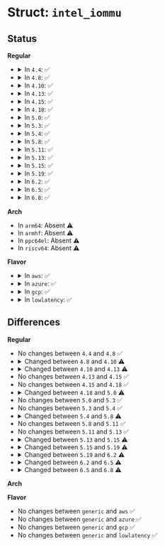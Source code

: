 # Struct: <code>intel_iommu</code>

## Status
<b>Regular</b>
<ul>
<li>
<details>
<summary>In <code>4.4</code>: ✅</summary>

```c
struct intel_iommu {
    void *reg;
    u64 reg_phys;
    u64 reg_size;
    u64 cap;
    u64 ecap;
    u32 gcmd;
    raw_spinlock_t register_lock;
    int seq_id;
    int agaw;
    int msagaw;
    unsigned int irq;
    unsigned int pr_irq;
    u16 segment;
    unsigned char name[13];
    long unsigned int *domain_ids;
    struct dmar_domain ***domains;
    spinlock_t lock;
    struct root_entry *root_entry;
    struct iommu_flush flush;
    struct pasid_entry *pasid_table;
    struct pasid_state_entry *pasid_state_table;
    struct page_req_dsc *prq;
    unsigned char prq_name[16];
    struct idr pasid_idr;
    struct q_inval *qi;
    u32 *iommu_state;
    struct ir_table *ir_table;
    struct irq_domain *ir_domain;
    struct irq_domain *ir_msi_domain;
    struct device *iommu_dev;
    int node;
    u32 flags;
};
```
</details>
</li>
<li>
<details>
<summary>In <code>4.8</code>: ✅</summary>

```c
struct intel_iommu {
    void *reg;
    u64 reg_phys;
    u64 reg_size;
    u64 cap;
    u64 ecap;
    u32 gcmd;
    raw_spinlock_t register_lock;
    int seq_id;
    int agaw;
    int msagaw;
    unsigned int irq;
    unsigned int pr_irq;
    u16 segment;
    unsigned char name[13];
    long unsigned int *domain_ids;
    struct dmar_domain ***domains;
    spinlock_t lock;
    struct root_entry *root_entry;
    struct iommu_flush flush;
    struct pasid_entry *pasid_table;
    struct pasid_state_entry *pasid_state_table;
    struct page_req_dsc *prq;
    unsigned char prq_name[16];
    struct idr pasid_idr;
    struct q_inval *qi;
    u32 *iommu_state;
    struct ir_table *ir_table;
    struct irq_domain *ir_domain;
    struct irq_domain *ir_msi_domain;
    struct device *iommu_dev;
    int node;
    u32 flags;
};
```
</details>
</li>
<li>
<details>
<summary>In <code>4.10</code>: ✅</summary>

```c
struct intel_iommu {
    void *reg;
    u64 reg_phys;
    u64 reg_size;
    u64 cap;
    u64 ecap;
    u32 gcmd;
    raw_spinlock_t register_lock;
    int seq_id;
    int agaw;
    int msagaw;
    unsigned int irq;
    unsigned int pr_irq;
    u16 segment;
    unsigned char name[13];
    long unsigned int *domain_ids;
    struct dmar_domain ***domains;
    spinlock_t lock;
    struct root_entry *root_entry;
    struct iommu_flush flush;
    struct pasid_entry *pasid_table;
    struct pasid_state_entry *pasid_state_table;
    struct page_req_dsc *prq;
    unsigned char prq_name[16];
    struct idr pasid_idr;
    u32 pasid_max;
    struct q_inval *qi;
    u32 *iommu_state;
    struct ir_table *ir_table;
    struct irq_domain *ir_domain;
    struct irq_domain *ir_msi_domain;
    struct device *iommu_dev;
    int node;
    u32 flags;
};
```
</details>
</li>
<li>
<details>
<summary>In <code>4.13</code>: ✅</summary>

```c
struct intel_iommu {
    void *reg;
    u64 reg_phys;
    u64 reg_size;
    u64 cap;
    u64 ecap;
    u32 gcmd;
    raw_spinlock_t register_lock;
    int seq_id;
    int agaw;
    int msagaw;
    unsigned int irq;
    unsigned int pr_irq;
    u16 segment;
    unsigned char name[13];
    long unsigned int *domain_ids;
    struct dmar_domain ***domains;
    spinlock_t lock;
    struct root_entry *root_entry;
    struct iommu_flush flush;
    struct pasid_entry *pasid_table;
    struct pasid_state_entry *pasid_state_table;
    struct page_req_dsc *prq;
    unsigned char prq_name[16];
    struct idr pasid_idr;
    u32 pasid_max;
    struct q_inval *qi;
    u32 *iommu_state;
    struct ir_table *ir_table;
    struct irq_domain *ir_domain;
    struct irq_domain *ir_msi_domain;
    struct iommu_device iommu;
    int node;
    u32 flags;
};
```
</details>
</li>
<li>
<details>
<summary>In <code>4.15</code>: ✅</summary>

```c
struct intel_iommu {
    void *reg;
    u64 reg_phys;
    u64 reg_size;
    u64 cap;
    u64 ecap;
    u32 gcmd;
    raw_spinlock_t register_lock;
    int seq_id;
    int agaw;
    int msagaw;
    unsigned int irq;
    unsigned int pr_irq;
    u16 segment;
    unsigned char name[13];
    long unsigned int *domain_ids;
    struct dmar_domain ***domains;
    spinlock_t lock;
    struct root_entry *root_entry;
    struct iommu_flush flush;
    struct pasid_entry *pasid_table;
    struct pasid_state_entry *pasid_state_table;
    struct page_req_dsc *prq;
    unsigned char prq_name[16];
    struct idr pasid_idr;
    u32 pasid_max;
    struct q_inval *qi;
    u32 *iommu_state;
    struct ir_table *ir_table;
    struct irq_domain *ir_domain;
    struct irq_domain *ir_msi_domain;
    struct iommu_device iommu;
    int node;
    u32 flags;
};
```
</details>
</li>
<li>
<details>
<summary>In <code>4.18</code>: ✅</summary>

```c
struct intel_iommu {
    void *reg;
    u64 reg_phys;
    u64 reg_size;
    u64 cap;
    u64 ecap;
    u32 gcmd;
    raw_spinlock_t register_lock;
    int seq_id;
    int agaw;
    int msagaw;
    unsigned int irq;
    unsigned int pr_irq;
    u16 segment;
    unsigned char name[13];
    long unsigned int *domain_ids;
    struct dmar_domain ***domains;
    spinlock_t lock;
    struct root_entry *root_entry;
    struct iommu_flush flush;
    struct pasid_entry *pasid_table;
    struct pasid_state_entry *pasid_state_table;
    struct page_req_dsc *prq;
    unsigned char prq_name[16];
    struct idr pasid_idr;
    u32 pasid_max;
    struct q_inval *qi;
    u32 *iommu_state;
    struct ir_table *ir_table;
    struct irq_domain *ir_domain;
    struct irq_domain *ir_msi_domain;
    struct iommu_device iommu;
    int node;
    u32 flags;
};
```
</details>
</li>
<li>
<details>
<summary>In <code>5.0</code>: ✅</summary>

```c
struct intel_iommu {
    void *reg;
    u64 reg_phys;
    u64 reg_size;
    u64 cap;
    u64 ecap;
    u32 gcmd;
    raw_spinlock_t register_lock;
    int seq_id;
    int agaw;
    int msagaw;
    unsigned int irq;
    unsigned int pr_irq;
    u16 segment;
    unsigned char name[13];
    long unsigned int *domain_ids;
    struct dmar_domain ***domains;
    spinlock_t lock;
    struct root_entry *root_entry;
    struct iommu_flush flush;
    struct page_req_dsc *prq;
    unsigned char prq_name[16];
    struct q_inval *qi;
    u32 *iommu_state;
    struct ir_table *ir_table;
    struct irq_domain *ir_domain;
    struct irq_domain *ir_msi_domain;
    struct iommu_device iommu;
    int node;
    u32 flags;
};
```
</details>
</li>
<li>
<details>
<summary>In <code>5.3</code>: ✅</summary>

```c
struct intel_iommu {
    void *reg;
    u64 reg_phys;
    u64 reg_size;
    u64 cap;
    u64 ecap;
    u32 gcmd;
    raw_spinlock_t register_lock;
    int seq_id;
    int agaw;
    int msagaw;
    unsigned int irq;
    unsigned int pr_irq;
    u16 segment;
    unsigned char name[13];
    long unsigned int *domain_ids;
    struct dmar_domain ***domains;
    spinlock_t lock;
    struct root_entry *root_entry;
    struct iommu_flush flush;
    struct page_req_dsc *prq;
    unsigned char prq_name[16];
    struct q_inval *qi;
    u32 *iommu_state;
    struct ir_table *ir_table;
    struct irq_domain *ir_domain;
    struct irq_domain *ir_msi_domain;
    struct iommu_device iommu;
    int node;
    u32 flags;
};
```
</details>
</li>
<li>
<details>
<summary>In <code>5.4</code>: ✅</summary>

```c
struct intel_iommu {
    void *reg;
    u64 reg_phys;
    u64 reg_size;
    u64 cap;
    u64 ecap;
    u32 gcmd;
    raw_spinlock_t register_lock;
    int seq_id;
    int agaw;
    int msagaw;
    unsigned int irq;
    unsigned int pr_irq;
    u16 segment;
    unsigned char name[13];
    long unsigned int *domain_ids;
    struct dmar_domain ***domains;
    spinlock_t lock;
    struct root_entry *root_entry;
    struct iommu_flush flush;
    struct page_req_dsc *prq;
    unsigned char prq_name[16];
    struct q_inval *qi;
    u32 *iommu_state;
    struct ir_table *ir_table;
    struct irq_domain *ir_domain;
    struct irq_domain *ir_msi_domain;
    struct iommu_device iommu;
    int node;
    u32 flags;
};
```
</details>
</li>
<li>
<details>
<summary>In <code>5.8</code>: ✅</summary>

```c
struct intel_iommu {
    void *reg;
    u64 reg_phys;
    u64 reg_size;
    u64 cap;
    u64 ecap;
    u64 vccap;
    u32 gcmd;
    raw_spinlock_t register_lock;
    int seq_id;
    int agaw;
    int msagaw;
    unsigned int irq;
    unsigned int pr_irq;
    u16 segment;
    unsigned char name[13];
    long unsigned int *domain_ids;
    struct dmar_domain ***domains;
    spinlock_t lock;
    struct root_entry *root_entry;
    struct iommu_flush flush;
    struct page_req_dsc *prq;
    unsigned char prq_name[16];
    struct completion prq_complete;
    struct ioasid_allocator_ops pasid_allocator;
    struct q_inval *qi;
    u32 *iommu_state;
    struct ir_table *ir_table;
    struct irq_domain *ir_domain;
    struct irq_domain *ir_msi_domain;
    struct iommu_device iommu;
    int node;
    u32 flags;
    struct dmar_drhd_unit *drhd;
};
```
</details>
</li>
<li>
<details>
<summary>In <code>5.11</code>: ✅</summary>

```c
struct intel_iommu {
    void *reg;
    u64 reg_phys;
    u64 reg_size;
    u64 cap;
    u64 ecap;
    u64 vccap;
    u32 gcmd;
    raw_spinlock_t register_lock;
    int seq_id;
    int agaw;
    int msagaw;
    unsigned int irq;
    unsigned int pr_irq;
    u16 segment;
    unsigned char name[13];
    long unsigned int *domain_ids;
    struct dmar_domain ***domains;
    spinlock_t lock;
    struct root_entry *root_entry;
    struct iommu_flush flush;
    struct page_req_dsc *prq;
    unsigned char prq_name[16];
    struct completion prq_complete;
    struct ioasid_allocator_ops pasid_allocator;
    struct q_inval *qi;
    u32 *iommu_state;
    struct ir_table *ir_table;
    struct irq_domain *ir_domain;
    struct irq_domain *ir_msi_domain;
    struct iommu_device iommu;
    int node;
    u32 flags;
    struct dmar_drhd_unit *drhd;
};
```
</details>
</li>
<li>
<details>
<summary>In <code>5.13</code>: ✅</summary>

```c
struct intel_iommu {
    void *reg;
    u64 reg_phys;
    u64 reg_size;
    u64 cap;
    u64 ecap;
    u64 vccap;
    u32 gcmd;
    raw_spinlock_t register_lock;
    int seq_id;
    int agaw;
    int msagaw;
    unsigned int irq;
    unsigned int pr_irq;
    u16 segment;
    unsigned char name[13];
    long unsigned int *domain_ids;
    struct dmar_domain ***domains;
    spinlock_t lock;
    struct root_entry *root_entry;
    struct iommu_flush flush;
    struct page_req_dsc *prq;
    unsigned char prq_name[16];
    struct completion prq_complete;
    struct ioasid_allocator_ops pasid_allocator;
    struct q_inval *qi;
    u32 *iommu_state;
    struct ir_table *ir_table;
    struct irq_domain *ir_domain;
    struct irq_domain *ir_msi_domain;
    struct iommu_device iommu;
    int node;
    u32 flags;
    struct dmar_drhd_unit *drhd;
};
```
</details>
</li>
<li>
<details>
<summary>In <code>5.15</code>: ✅</summary>

```c
struct intel_iommu {
    void *reg;
    u64 reg_phys;
    u64 reg_size;
    u64 cap;
    u64 ecap;
    u64 vccap;
    u32 gcmd;
    raw_spinlock_t register_lock;
    int seq_id;
    int agaw;
    int msagaw;
    unsigned int irq;
    unsigned int pr_irq;
    u16 segment;
    unsigned char name[13];
    long unsigned int *domain_ids;
    struct dmar_domain ***domains;
    spinlock_t lock;
    struct root_entry *root_entry;
    struct iommu_flush flush;
    struct page_req_dsc *prq;
    unsigned char prq_name[16];
    struct completion prq_complete;
    struct ioasid_allocator_ops pasid_allocator;
    struct iopf_queue *iopf_queue;
    unsigned char iopfq_name[16];
    struct q_inval *qi;
    u32 *iommu_state;
    struct ir_table *ir_table;
    struct irq_domain *ir_domain;
    struct irq_domain *ir_msi_domain;
    struct iommu_device iommu;
    int node;
    u32 flags;
    struct dmar_drhd_unit *drhd;
    void *perf_statistic;
};
```
</details>
</li>
<li>
<details>
<summary>In <code>5.19</code>: ✅</summary>

```c
struct intel_iommu {
    void *reg;
    u64 reg_phys;
    u64 reg_size;
    u64 cap;
    u64 ecap;
    u64 vccap;
    u32 gcmd;
    raw_spinlock_t register_lock;
    int seq_id;
    int agaw;
    int msagaw;
    unsigned int irq;
    unsigned int pr_irq;
    u16 segment;
    unsigned char name[13];
    long unsigned int *domain_ids;
    spinlock_t lock;
    struct root_entry *root_entry;
    struct iommu_flush flush;
    struct page_req_dsc *prq;
    unsigned char prq_name[16];
    struct completion prq_complete;
    struct ioasid_allocator_ops pasid_allocator;
    struct iopf_queue *iopf_queue;
    unsigned char iopfq_name[16];
    struct q_inval *qi;
    u32 *iommu_state;
    struct ir_table *ir_table;
    struct irq_domain *ir_domain;
    struct irq_domain *ir_msi_domain;
    struct iommu_device iommu;
    int node;
    u32 flags;
    struct dmar_drhd_unit *drhd;
    void *perf_statistic;
};
```
</details>
</li>
<li>
<details>
<summary>In <code>6.2</code>: ✅</summary>

```c
struct intel_iommu {
    void *reg;
    u64 reg_phys;
    u64 reg_size;
    u64 cap;
    u64 ecap;
    u64 vccap;
    u32 gcmd;
    raw_spinlock_t register_lock;
    int seq_id;
    int agaw;
    int msagaw;
    unsigned int irq;
    unsigned int pr_irq;
    u16 segment;
    unsigned char name[13];
    long unsigned int *domain_ids;
    long unsigned int *copied_tables;
    spinlock_t lock;
    struct root_entry *root_entry;
    struct iommu_flush flush;
    struct page_req_dsc *prq;
    unsigned char prq_name[16];
    long unsigned int prq_seq_number;
    struct completion prq_complete;
    struct ioasid_allocator_ops pasid_allocator;
    struct iopf_queue *iopf_queue;
    unsigned char iopfq_name[16];
    struct q_inval *qi;
    u32 *iommu_state;
    struct ir_table *ir_table;
    struct irq_domain *ir_domain;
    struct iommu_device iommu;
    int node;
    u32 flags;
    struct dmar_drhd_unit *drhd;
    void *perf_statistic;
};
```
</details>
</li>
<li>
<details>
<summary>In <code>6.5</code>: ✅</summary>

```c
struct intel_iommu {
    void *reg;
    u64 reg_phys;
    u64 reg_size;
    u64 cap;
    u64 ecap;
    u64 vccap;
    u64 ecmdcap[4];
    u32 gcmd;
    raw_spinlock_t register_lock;
    int seq_id;
    int agaw;
    int msagaw;
    unsigned int irq;
    unsigned int pr_irq;
    unsigned int perf_irq;
    u16 segment;
    unsigned char name[13];
    long unsigned int *domain_ids;
    long unsigned int *copied_tables;
    spinlock_t lock;
    struct root_entry *root_entry;
    struct iommu_flush flush;
    struct page_req_dsc *prq;
    unsigned char prq_name[16];
    long unsigned int prq_seq_number;
    struct completion prq_complete;
    struct iopf_queue *iopf_queue;
    unsigned char iopfq_name[16];
    struct q_inval *qi;
    u32 *iommu_state;
    struct ir_table *ir_table;
    struct irq_domain *ir_domain;
    struct iommu_device iommu;
    int node;
    u32 flags;
    struct dmar_drhd_unit *drhd;
    void *perf_statistic;
    struct iommu_pmu *pmu;
};
```
</details>
</li>
<li>
<details>
<summary>In <code>6.8</code>: ✅</summary>

```c
struct intel_iommu {
    void *reg;
    u64 reg_phys;
    u64 reg_size;
    u64 cap;
    u64 ecap;
    u64 vccap;
    u64 ecmdcap[4];
    u32 gcmd;
    raw_spinlock_t register_lock;
    int seq_id;
    int agaw;
    int msagaw;
    unsigned int irq;
    unsigned int pr_irq;
    unsigned int perf_irq;
    u16 segment;
    unsigned char name[13];
    long unsigned int *domain_ids;
    long unsigned int *copied_tables;
    spinlock_t lock;
    struct root_entry *root_entry;
    struct iommu_flush flush;
    struct page_req_dsc *prq;
    unsigned char prq_name[16];
    long unsigned int prq_seq_number;
    struct completion prq_complete;
    struct iopf_queue *iopf_queue;
    unsigned char iopfq_name[16];
    struct q_inval *qi;
    u32 iommu_state[4];
    struct ir_table *ir_table;
    struct irq_domain *ir_domain;
    struct iommu_device iommu;
    int node;
    u32 flags;
    struct dmar_drhd_unit *drhd;
    void *perf_statistic;
    struct iommu_pmu *pmu;
};
```
</details>
</li>
</ul>
<b>Arch</b>
<ul>
<li>
In <code>arm64</code>: Absent ⚠️
</li>
<li>
In <code>armhf</code>: Absent ⚠️
</li>
<li>
In <code>ppc64el</code>: Absent ⚠️
</li>
<li>
In <code>riscv64</code>: Absent ⚠️
</li>
</ul>
<b>Flavor</b>
<ul>
<li>
<details>
<summary>In <code>aws</code>: ✅</summary>

```c
struct intel_iommu {
    void *reg;
    u64 reg_phys;
    u64 reg_size;
    u64 cap;
    u64 ecap;
    u32 gcmd;
    raw_spinlock_t register_lock;
    int seq_id;
    int agaw;
    int msagaw;
    unsigned int irq;
    unsigned int pr_irq;
    u16 segment;
    unsigned char name[13];
    long unsigned int *domain_ids;
    struct dmar_domain ***domains;
    spinlock_t lock;
    struct root_entry *root_entry;
    struct iommu_flush flush;
    struct page_req_dsc *prq;
    unsigned char prq_name[16];
    struct q_inval *qi;
    u32 *iommu_state;
    struct ir_table *ir_table;
    struct irq_domain *ir_domain;
    struct irq_domain *ir_msi_domain;
    struct iommu_device iommu;
    int node;
    u32 flags;
};
```
</details>
</li>
<li>
<details>
<summary>In <code>azure</code>: ✅</summary>

```c
struct intel_iommu {
    void *reg;
    u64 reg_phys;
    u64 reg_size;
    u64 cap;
    u64 ecap;
    u32 gcmd;
    raw_spinlock_t register_lock;
    int seq_id;
    int agaw;
    int msagaw;
    unsigned int irq;
    unsigned int pr_irq;
    u16 segment;
    unsigned char name[13];
    long unsigned int *domain_ids;
    struct dmar_domain ***domains;
    spinlock_t lock;
    struct root_entry *root_entry;
    struct iommu_flush flush;
    struct page_req_dsc *prq;
    unsigned char prq_name[16];
    struct q_inval *qi;
    u32 *iommu_state;
    struct ir_table *ir_table;
    struct irq_domain *ir_domain;
    struct irq_domain *ir_msi_domain;
    struct iommu_device iommu;
    int node;
    u32 flags;
};
```
</details>
</li>
<li>
<details>
<summary>In <code>gcp</code>: ✅</summary>

```c
struct intel_iommu {
    void *reg;
    u64 reg_phys;
    u64 reg_size;
    u64 cap;
    u64 ecap;
    u32 gcmd;
    raw_spinlock_t register_lock;
    int seq_id;
    int agaw;
    int msagaw;
    unsigned int irq;
    unsigned int pr_irq;
    u16 segment;
    unsigned char name[13];
    long unsigned int *domain_ids;
    struct dmar_domain ***domains;
    spinlock_t lock;
    struct root_entry *root_entry;
    struct iommu_flush flush;
    struct page_req_dsc *prq;
    unsigned char prq_name[16];
    struct q_inval *qi;
    u32 *iommu_state;
    struct ir_table *ir_table;
    struct irq_domain *ir_domain;
    struct irq_domain *ir_msi_domain;
    struct iommu_device iommu;
    int node;
    u32 flags;
};
```
</details>
</li>
<li>
<details>
<summary>In <code>lowlatency</code>: ✅</summary>

```c
struct intel_iommu {
    void *reg;
    u64 reg_phys;
    u64 reg_size;
    u64 cap;
    u64 ecap;
    u32 gcmd;
    raw_spinlock_t register_lock;
    int seq_id;
    int agaw;
    int msagaw;
    unsigned int irq;
    unsigned int pr_irq;
    u16 segment;
    unsigned char name[13];
    long unsigned int *domain_ids;
    struct dmar_domain ***domains;
    spinlock_t lock;
    struct root_entry *root_entry;
    struct iommu_flush flush;
    struct page_req_dsc *prq;
    unsigned char prq_name[16];
    struct q_inval *qi;
    u32 *iommu_state;
    struct ir_table *ir_table;
    struct irq_domain *ir_domain;
    struct irq_domain *ir_msi_domain;
    struct iommu_device iommu;
    int node;
    u32 flags;
};
```
</details>
</li>
</ul>

## Differences
<b>Regular</b>
<ul>
<li>
No changes between <code>4.4</code> and <code>4.8</code> ✅
</li>
<li>
<details>
<summary>Changed between <code>4.8</code> and <code>4.10</code> ⚠️</summary>
<ul>
<li>
<b>Field added. </b>
<code>u32 pasid_max</code>
</li>
</ul>
</details>
</li>
<li>
<details>
<summary>Changed between <code>4.10</code> and <code>4.13</code> ⚠️</summary>
<ul>
<li>
<b>Field added. </b>
<code>struct iommu_device iommu</code>
</li>
<li>
<b>Field removed. </b>
<code>struct device *iommu_dev</code>
</li>
</ul>
</details>
</li>
<li>
No changes between <code>4.13</code> and <code>4.15</code> ✅
</li>
<li>
No changes between <code>4.15</code> and <code>4.18</code> ✅
</li>
<li>
<details>
<summary>Changed between <code>4.18</code> and <code>5.0</code> ⚠️</summary>
<ul>
<li>
<b>Field removed. </b>
<code>struct pasid_entry *pasid_table</code>
</li>
<li>
<b>Field removed. </b>
<code>struct pasid_state_entry *pasid_state_table</code>
</li>
<li>
<b>Field removed. </b>
<code>struct idr pasid_idr</code>
</li>
<li>
<b>Field removed. </b>
<code>u32 pasid_max</code>
</li>
</ul>
</details>
</li>
<li>
No changes between <code>5.0</code> and <code>5.3</code> ✅
</li>
<li>
No changes between <code>5.3</code> and <code>5.4</code> ✅
</li>
<li>
<details>
<summary>Changed between <code>5.4</code> and <code>5.8</code> ⚠️</summary>
<ul>
<li>
<b>Field added. </b>
<code>u64 vccap</code>
</li>
<li>
<b>Field added. </b>
<code>struct completion prq_complete</code>
</li>
<li>
<b>Field added. </b>
<code>struct ioasid_allocator_ops pasid_allocator</code>
</li>
<li>
<b>Field added. </b>
<code>struct dmar_drhd_unit *drhd</code>
</li>
</ul>
</details>
</li>
<li>
No changes between <code>5.8</code> and <code>5.11</code> ✅
</li>
<li>
No changes between <code>5.11</code> and <code>5.13</code> ✅
</li>
<li>
<details>
<summary>Changed between <code>5.13</code> and <code>5.15</code> ⚠️</summary>
<ul>
<li>
<b>Field added. </b>
<code>struct iopf_queue *iopf_queue</code>
</li>
<li>
<b>Field added. </b>
<code>unsigned char iopfq_name[16]</code>
</li>
<li>
<b>Field added. </b>
<code>void *perf_statistic</code>
</li>
</ul>
</details>
</li>
<li>
<details>
<summary>Changed between <code>5.15</code> and <code>5.19</code> ⚠️</summary>
<ul>
<li>
<b>Field removed. </b>
<code>struct dmar_domain ***domains</code>
</li>
</ul>
</details>
</li>
<li>
<details>
<summary>Changed between <code>5.19</code> and <code>6.2</code> ⚠️</summary>
<ul>
<li>
<b>Field added. </b>
<code>long unsigned int *copied_tables</code>
</li>
<li>
<b>Field added. </b>
<code>long unsigned int prq_seq_number</code>
</li>
<li>
<b>Field removed. </b>
<code>struct irq_domain *ir_msi_domain</code>
</li>
</ul>
</details>
</li>
<li>
<details>
<summary>Changed between <code>6.2</code> and <code>6.5</code> ⚠️</summary>
<ul>
<li>
<b>Field added. </b>
<code>u64 ecmdcap[4]</code>
</li>
<li>
<b>Field added. </b>
<code>unsigned int perf_irq</code>
</li>
<li>
<b>Field added. </b>
<code>struct iommu_pmu *pmu</code>
</li>
<li>
<b>Field removed. </b>
<code>struct ioasid_allocator_ops pasid_allocator</code>
</li>
</ul>
</details>
</li>
<li>
<details>
<summary>Changed between <code>6.5</code> and <code>6.8</code> ⚠️</summary>
<ul>
<li>
<b>Field type changed. </b>
<code>u32 *iommu_state</code> ➡️ <code>u32 iommu_state[4]</code>
</li>
</ul>
</details>
</li>
</ul>
<b>Arch</b>
<ul>
</ul>
<b>Flavor</b>
<ul>
<li>
No changes between <code>generic</code> and <code>aws</code> ✅
</li>
<li>
No changes between <code>generic</code> and <code>azure</code> ✅
</li>
<li>
No changes between <code>generic</code> and <code>gcp</code> ✅
</li>
<li>
No changes between <code>generic</code> and <code>lowlatency</code> ✅
</li>
</ul>
